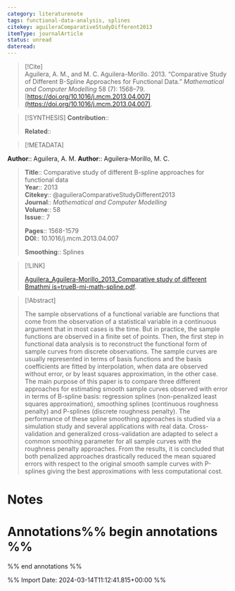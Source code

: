 ```yaml
---
category: literaturenote
tags: functional-data-analysis, splines
citekey: aguileraComparativeStudyDifferent2013
itemType: journalArticle
status: unread  
dateread:  
---
```


> [!Cite]  
> Aguilera, A. M., and M. C. Aguilera-Morillo. 2013. “Comparative Study of Different B-Spline Approaches for Functional Data.” _Mathematical and Computer Modelling_ 58 (7): 1568–79. [https://doi.org/10.1016/j.mcm.2013.04.007](https://doi.org/10.1016/j.mcm.2013.04.007).

> [!SYNTHESIS] 
>**Contribution**::
>
>**Related**:: 
>

> [!METADATA]  
>
**Author**:: Aguilera, A. M.
**Author**:: Aguilera-Morillo, M. C.<br>
> **Title**:: Comparative study of different B-spline approaches for functional data    
> **Year**:: 2013     
> **Citekey**:: @aguileraComparativeStudyDifferent2013    
>**Journal**:: *Mathematical and Computer Modelling*    
>**Volume**:: 58    
>**Issue**:: 7     
>    
>    
>     
> **Pages**:: 1568-1579    
>**DOI**:: 10.1016/j.mcm.2013.04.007    
>
>**Smoothing**:: Splines

> [!LINK] 
>
> [Aguilera_Aguilera-Morillo_2013_Comparative study of different Bmathmi is=trueB-mi-math-spline.pdf](file:///Users/steven/Library/CloudStorage/GoogleDrive-steven.golovkine@ul.ie/My%20Drive/bibliography/Mathematical%20and%20Computer%20Modelling/2013/Aguilera_Aguilera-Morillo_2013_Comparative%20study%20of%20different%20Bmathmi%20is=trueB-mi-math-spline.pdf).

>[!Abstract]
>
>The sample observations of a functional variable are functions that come from the observation of a statistical variable in a continuous argument that in most cases is the time. But in practice, the sample functions are observed in a finite set of points. Then, the first step in functional data analysis is to reconstruct the functional form of sample curves from discrete observations. The sample curves are usually represented in terms of basis functions and the basis coefficients are fitted by interpolation, when data are observed without error, or by least squares approximation, in the other case. The main purpose of this paper is to compare three different approaches for estimating smooth sample curves observed with error in terms of B-spline basis: regression splines (non-penalized least squares approximation), smoothing splines (continuous roughness penalty) and P-splines (discrete roughness penalty). The performance of these spline smoothing approaches is studied via a simulation study and several applications with real data. Cross-validation and generalized cross-validation are adapted to select a common smoothing parameter for all sample curves with the roughness penalty approaches. From the results, it is concluded that both penalized approaches drastically reduced the mean squared errors with respect to the original smooth sample curves with P-splines giving the best approximations with less computational cost.
>>


# Notes<br>
# Annotations%% begin annotations %%  
 
  
%% end annotations %%

%% Import Date: 2024-03-14T11:12:41.815+00:00 %%
